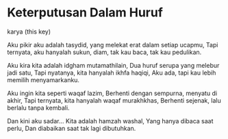 # Keterputusan Dalam Huruf
karya (this key)

Aku pikir aku adalah tasydid, yang melekat erat dalam setiap ucapmu,
Tapi ternyata, aku hanyalah sukun, diam, tak kau baca, tak kau pedulikan.

Aku kira kita adalah idgham mutamathilain,
Dua huruf serupa yang melebur jadi satu,
Tapi nyatanya, kita hanyalah ikhfa haqiqi,
Aku ada, tapi kau lebih memilih menyamarkanku.

Aku ingin kita seperti waqaf lazim,
Berhenti dengan sempurna, menyatu di akhir,
Tapi ternyata, kita hanyalah waqaf murakhkhas,
Berhenti sejenak, lalu berlalu tanpa kembali.

Dan kini aku sadar…
Kita adalah hamzah washal,
Yang hanya dibaca saat perlu,
Dan diabaikan saat tak lagi dibutuhkan.
